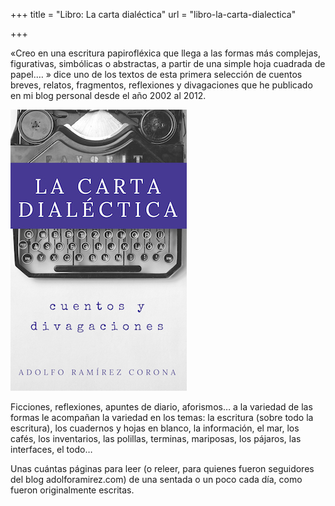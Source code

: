 +++
title = "Libro: La carta dialéctica"
url = "libro-la-carta-dialectica"

+++



«Creo en una escritura papirofléxica que llega a las formas más complejas, figurativas, simbólicas o abstractas, a partir de una simple hoja cuadrada de papel.… » dice uno de los textos de esta primera selección de cuentos breves, relatos, fragmentos, reflexiones y divagaciones que he publicado en mi blog personal desde el año 2002 al 2012.

![La carta dialéctica](/img/la-carta-dialectica-th.jpg)

Ficciones, reflexiones, apuntes de diario, aforismos… a la variedad de las formas le acompañan la variedad en los temas: la escritura (sobre todo la escritura), los cuadernos y hojas en blanco, la información, el mar, los cafés, los inventarios, las polillas, terminas, mariposas, los pájaros, las interfaces, el todo…

Unas cuántas páginas para leer (o releer, para quienes fueron seguidores del blog adolforamirez.com) de una sentada o un poco cada día, como fueron originalmente escritas.